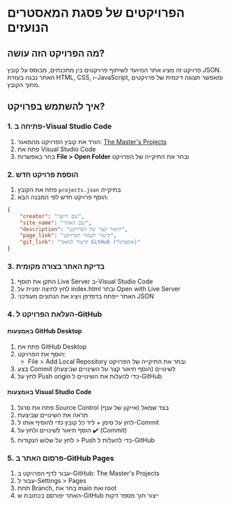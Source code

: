# הפרויקטים של פסגת המאסטרים הנועזים

## מה הפרויקט הזה עושה?
פרויקט זה מציג אתר המיועד לשיתוף פרויקטים בין מתכנתים, מבוסס על קובץ JSON. האתר נבנה בעזרת HTML, CSS, ו-JavaScript, ומאפשר תצוגה דינמית של פרויקטים מתוך הקובץ.

## איך להשתמש בפרויקט?

### 1. פתיחה ב-Visual Studio Code
1. הורד את קובץ הפרויקט מהמאגר: [The Master's Projects](https://github.com/Star69995/The-Master-s-Projects)
2. פתח את Visual Studio Code
3. בחר באפשרות **File > Open Folder** ובחר את התיקייה של הפרויקט

### 2. הוספת פרויקט חדש
1. פתח את הקובץ `projects.json` בתיקייה
2. הוסף פרויקט חדש לפי המבנה הבא:

```json
{
    "creator": "שם היוצר",
    "site_name": "שם האתר",
    "description": "תיאור קצר של הפרויקט",
    "page_link": "קישור לעמוד הפרויקט",
    "git_link": "קישור למאגר GitHub (אופציונלי)"
}
```

### 3. בדיקת האתר בצורה מקומית
1. התקן את תוסף Live Server ב-Visual Studio Code
2. לחץ לחיצה ימנית על index.html ובחר Open with Live Server
3. האתר ייפתח בדפדפן ויציג את הנתונים מעודכני JSON

### 4. העלאת הפרויקט ל-GitHub

#### באמצעות GitHub Desktop
1. פתח את GitHub Desktop
2. הוסף את הפרויקט:
   - File > Add Local Repository ובחר את התיקייה של הפרויקט
3. בצע Commit לשינויים (הוסף תיאור קצר על השינויים שביצעת)
4. לחץ על Push origin כדי להעלות את השינויים ל-GitHub

#### באמצעות Visual Studio Code
1. פתח את סרגל Source Control (אייקון של ענף) בצד שמאל
2. תראה את השינויים שביצעת
3. לחץ על סימן + ליד כל קובץ כדי להוסיף אותו ל-Commit
4. הוסף תיאור לשינויים ולחץ על ✔️ (Commit)
5. לחץ על שלוש הנקודות > Push כדי להעלות ל-GitHub

### 5. פרסום האתר ב-GitHub Pages
1. עבור לדף הפרויקט ב-GitHub: The Master's Projects
2. עבור ל-Settings > Pages
3. תחת Branch, בחר את main ואת root
4. האתר יפורסם בכתובת ש-GitHub ייצור תוך מספר דקות